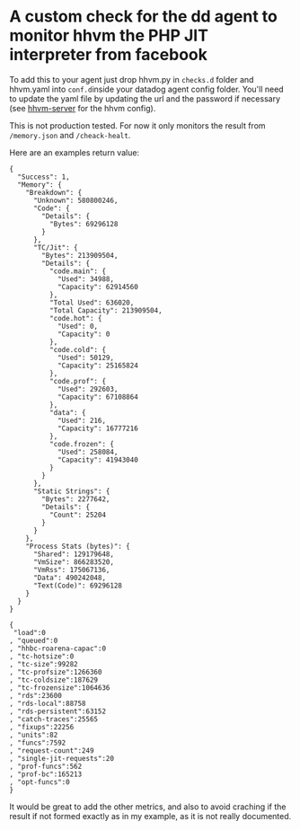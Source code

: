 # A custom check for the dd agent to monitor hhvm the PHP JIT interpreter from facebook

To add this to your agent just drop hhvm.py in `checks.d` folder and hhvm.yaml into `conf.d`inside your datadog agent config folder.
You'll need to update the yaml file by updating the url and the password if necessary (see [hhvm-server](https://docs.hhvm.com/hhvm/advanced-usage/admin-server) for the hhvm config).

This is not production tested.
For now it only monitors the result from `/memory.json` and `/cheack-healt`.

Here are an examples return value:

```
{
  "Success": 1, 
  "Memory": {
    "Breakdown": {
      "Unknown": 580800246, 
      "Code": {
        "Details": {
          "Bytes": 69296128
        }
      }, 
      "TC/Jit": {
        "Bytes": 213909504, 
        "Details": {
          "code.main": {
            "Used": 34988, 
            "Capacity": 62914560
          },
          "Total Used": 636020, 
          "Total Capacity": 213909504, 
          "code.hot": {
            "Used": 0, 
            "Capacity": 0
          }, 
          "code.cold": {
            "Used": 50129, 
            "Capacity": 25165824
          }, 
          "code.prof": {
            "Used": 292603, 
            "Capacity": 67108864
          }, 
          "data": {
            "Used": 216, 
            "Capacity": 16777216
          }, 
          "code.frozen": {
            "Used": 258084, 
            "Capacity": 41943040
          }
        }
      }, 
      "Static Strings": {
        "Bytes": 2277642, 
        "Details": {
          "Count": 25204
        }
      }
    }, 
    "Process Stats (bytes)": {
      "Shared": 129179648, 
      "VmSize": 866283520, 
      "VmRss": 175067136, 
      "Data": 490242048, 
      "Text(Code)": 69296128
    }
  }
}

{
 "load":0
, "queued":0
, "hhbc-roarena-capac":0
, "tc-hotsize":0
, "tc-size":99282
, "tc-profsize":1266360
, "tc-coldsize":187629
, "tc-frozensize":1064636
, "rds":23600
, "rds-local":88758
, "rds-persistent":63152
, "catch-traces":25565
, "fixups":22256
, "units":82
, "funcs":7592
, "request-count":249
, "single-jit-requests":20
, "prof-funcs":562
, "prof-bc":165213
, "opt-funcs":0
}
```

It would be great to add the other metrics, and also to avoid craching if the result if not formed exactly as in my example, as it is not really documented.
